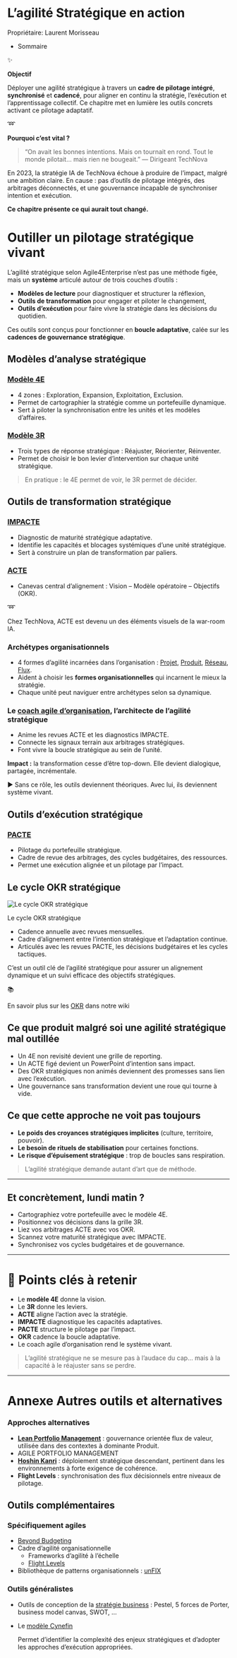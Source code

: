# L’agilité Stratégique en action

Propriétaire: Laurent Morisseau

- Sommaire

<aside>
✨

**Objectif**

Déployer une agilité stratégique à travers un **cadre de pilotage intégré**, **synchronisé** et **cadencé**, pour aligner en continu la stratégie, l’exécution et l’apprentissage collectif. Ce chapitre met en lumière les outils concrets activant ce pilotage adaptatif.

</aside>

<aside>
➿

**Pourquoi c’est vital ?**

> “On avait les bonnes intentions. Mais on tournait en rond. Tout le monde pilotait... mais rien ne bougeait.” — Dirigeant TechNova
> 

En 2023, la stratégie IA de TechNova échoue à produire de l’impact, malgré une ambition claire. En cause : pas d’outils de pilotage intégrés, des arbitrages déconnectés, et une gouvernance incapable de synchroniser intention et exécution.

**Ce chapitre présente ce qui aurait tout changé.**

</aside>

# **Outiller un pilotage stratégique vivant**

L’agilité stratégique selon Agile4Enterprise n’est pas une méthode figée, mais un **système** articulé autour de trois couches d’outils :

- **Modèles de lecture** pour diagnostiquer et structurer la réflexion,
- **Outils de transformation** pour engager et piloter le changement,
- **Outils d’exécution** pour faire vivre la stratégie dans les décisions du quotidien.

Ces outils sont conçus pour fonctionner en **boucle adaptative**, calée sur les **cadences de gouvernance stratégique**.

## Modèles d’analyse stratégique

### [Modèle 4E](https://www.notion.so/Agile4E-La-cartographie-strat-gique-vivante-13490eaf28ff803a884fc20066900149?pvs=21)

- 4 zones : Exploration, Expansion, Exploitation, Exclusion.
- Permet de cartographier la stratégie comme un portefeuille dynamique.
- Sert à piloter la synchronisation entre les unités et les modèles d’affaires.

### [Modèle 3R](https://www.notion.so/La-fabrique-de-la-strat-gie-13690eaf28ff81429de6ef6e608ea01a?pvs=21)

- Trois types de réponse stratégique : Réajuster, Réorienter, Réinventer.
- Permet de choisir le bon levier d’intervention sur chaque unité stratégique.

> En pratique : le 4E permet de voir, le 3R permet de décider.
> 

## Outils de transformation stratégique

### [IMPACTE](https://www.notion.so/Mod-le-de-maturit-IMPACTE-18b90eaf28ff8053a419ccaa7d91bc21?pvs=21)

- Diagnostic de maturité stratégique adaptative.
- Identifie les capacités et blocages systémiques d’une unité stratégique.
- Sert à construire un plan de transformation par paliers.

### [ACTE](https://www.notion.so/Guide-de-l-outil-ACTE-13490eaf28ff802e8fcde2047f78143b?pvs=21)

- Canevas central d’alignement : Vision – Modèle opératoire – Objectifs (OKR).

<aside>
➿

Chez TechNova, ACTE est devenu un des éléments visuels de la war-room IA.

</aside>

### Archétypes organisationnels

- 4 formes d’agilité incarnées dans l’organisation : [Projet](https://www.notion.so/Agile4Project-Arch-type-Projet-agile-13490eaf28ff8030a8aeecf9206d94ea?pvs=21), [Produit](https://www.notion.so/Agile4Product-Arch-type-Produit-13490eaf28ff80b29733f767568ab6a5?pvs=21), [Réseau](https://www.notion.so/Agile4Network-Arch-type-R-seau-13490eaf28ff805c8fcfeed28b68a77b?pvs=21), [Flux](https://www.notion.so/Agile4Flow-Arch-type-Flux-13490eaf28ff809bac54ed5deaa8a257?pvs=21).
- Aident à choisir les **formes organisationnelles** qui incarnent le mieux la stratégie.
- Chaque unité peut naviguer entre archétypes selon sa dynamique.

### Le [coach agile d’organisation](https://www.notion.so/R-les-de-la-transformation-agile-17b90eaf28ff804ea65eeb4b0d94c877?pvs=21), l’architecte de l’agilité stratégique

- Anime les revues ACTE et les diagnostics IMPACTE.
- Connecte les signaux terrain aux arbitrages stratégiques.
- Font vivre la boucle stratégique au sein de l’unité.

**Impact :** la transformation cesse d’être top-down. Elle devient dialogique, partagée, incrémentale.

► Sans ce rôle, les outils deviennent théoriques. Avec lui, ils deviennent système vivant.

## Outils d’exécution stratégique

### [PACTE](https://www.notion.so/Guide-de-l-outil-PACTE-17a90eaf28ff8007ae71e576ac507f7e?pvs=21)

- Pilotage du portefeuille stratégique.
- Cadre de revue des arbitrages, des cycles budgétaires, des ressources.
- Permet une exécution alignée et un pilotage par l’impact.

## Le cycle OKR stratégique

![Le cycle OKR stratégique](image.png)

Le cycle OKR stratégique

- Cadence annuelle avec revues mensuelles.
- Cadre d’alignement entre l’intention stratégique et l’adaptation continue.
- Articulés avec les revues PACTE, les décisions budgétaires et les cycles tactiques.

C’est un outil clé de l’agilité stratégique pour assurer un alignement dynamique et un suivi efficace des objectifs stratégiques.

<aside>
📚

En savoir plus sur les [OKR](https://www.notion.so/OKR-un-outil-de-l-agilit-strat-gique-et-tactique-14590eaf28ff80b3b0f7e344d0764762?pvs=21) dans notre wiki

</aside>

## Ce que produit malgré soi une agilité stratégique mal outillée

- Un 4E non revisité devient une grille de reporting.
- Un ACTE figé devient un PowerPoint d’intention sans impact.
- Des OKR stratégiques non animés deviennent des promesses sans lien avec l’exécution.
- Une gouvernance sans transformation devient une roue qui tourne à vide.

## Ce que cette approche ne voit pas toujours

- **Le poids des croyances stratégiques implicites** (culture, territoire, pouvoir).
- **Le besoin de rituels de stabilisation** pour certaines fonctions.
- **Le risque d’épuisement stratégique** : trop de boucles sans respiration.

> L’agilité stratégique demande autant d’art que de méthode.
> 

---

## Et concrètement, lundi matin ?

- Cartographiez votre portefeuille avec le modèle 4E.
- Positionnez vos décisions dans la grille 3R.
- Liez vos arbitrages ACTE avec vos OKR.
- Scannez votre maturité stratégique avec IMPACTE.
- Synchronisez vos cycles budgétaires et de gouvernance.

---

# 🔑 Points clés à retenir

- Le **modèle 4E** donne la vision.
- Le **3R** donne les leviers.
- **ACTE** aligne l’action avec la stratégie.
- **IMPACTE** diagnostique les capacités adaptatives.
- **PACTE** structure le pilotage par l’impact.
- **OKR** cadence la boucle adaptative.
- Le coach agile d’organisation rend le système vivant.

> L’agilité stratégique ne se mesure pas à l’audace du cap… mais à la capacité à le réajuster sans se perdre.
> 

---

# **Annexe Autres outils et alternatives**

### **Approches alternatives**

- [**Lean Portfolio Management**](https://www.notion.so/Lean-portfolio-management-16f90eaf28ff80f6b4f2d32d142a9a8f?pvs=21) : gouvernance orientée flux de valeur, utilisée dans des contextes à dominante Produit.
- AGILE  PORTFOLIO MANAGEMENT
- [**Hoshin Kanri**](https://www.notion.so/L-agilit-tactique-14590eaf28ff80389786c75686ab58e9?pvs=21) : déploiement stratégique descendant, pertinent dans les environnements à forte exigence de cohérence.
- **Flight Levels** : synchronisation des flux décisionnels entre niveaux de pilotage.

## Outils complémentaires

### Spécifiquement agiles

- [Beyond Budgeting](https://www.notion.so/Beyond-Budgeting-17690eaf28ff801cb67af44359daca4d?pvs=21)
- Cadre d’agilité organisationnelle
    - Frameworks d’agilité à l’échelle
    - [Flight Levels](https://www.notion.so/La-coordination-verticale-14390eaf28ff807b9cafd0f0af71e154?pvs=21)
- Bibliothèque de patterns organisationnels : [unFIX](https://www.notion.so/A4E-et-unFIX-13490eaf28ff8019b9fddb125a4d6279?pvs=21)

### Outils généralistes

- Outils de conception de la [stratégie business](https://www.notion.so/Explorer-et-comprendre-la-strat-gie-13690eaf28ff81d18468ca20936fdecc?pvs=21) : Pestel, 5 forces de Porter, business model canvas, SWOT, …
- Le [modèle Cynefin](https://www.notion.so/L-entreprise-complexe-14a90eaf28ff803e9a40c1c2d3a78b1b?pvs=21)
    
    Permet d’identifier la complexité des enjeux stratégiques et d’adopter les approches d’exécution appropriées.